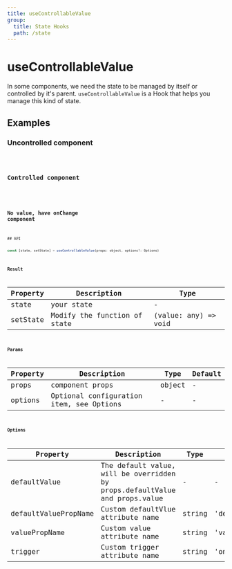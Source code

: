 ```yaml
---
title: useControllableValue
group:
  title: State Hooks
  path: /state
---
```


# useControllableValue

In some components, we need the state to be managed by itself or controlled by it's parent. `useControllableValue` is a Hook that helps you manage this kind of state.

## Examples

### Uncontrolled component

<code src="./demo/demo1.tsx" />

### Controlled component

<code src="./demo/demo2.tsx" />

### No value, have onChange component

<code src="./demo/demo3.tsx" />
## API

```javascript
const [state, setState] = useControllableValue(props: object, options?: Options)
```

### Result

| Property | Description                  | Type                 |
|----------|------------------------------|----------------------|
| state    | your state                   | -                    |
| setState | Modify the function of state | (value: any) => void |

### Params

| Property | Description                              | Type   | Default |
|----------|------------------------------------------|--------|---------|
| props    | component props                          | object | -       |
| options  | Optional configuration item, see Options | -      | -       |


### Options

| Property             | Description                                                                 | Type   | Default        |
|----------------------|-----------------------------------------------------------------------------|--------|----------------|
| defaultValue         | The default value, will be overridden by props.defaultValue and props.value | -      | -              |
| defaultValuePropName | Custom defaultVlue attribute name                                           | string | 'defaultValue' |
| valuePropName        | Custom value attribute name                                                 | string | 'value'        |
| trigger              | Custom trigger attribute name                                               | string | 'onChange'     |